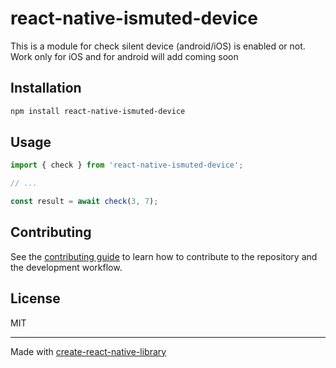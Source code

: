 # react-native-ismuted-device

This is a module for check silent device (android/iOS) is enabled or not.
Work only for iOS and for android will add coming soon

## Installation

```sh
npm install react-native-ismuted-device
```

## Usage

```js
import { check } from 'react-native-ismuted-device';

// ...

const result = await check(3, 7);
```

## Contributing

See the [contributing guide](CONTRIBUTING.md) to learn how to contribute to the repository and the development workflow.

## License

MIT

---

Made with [create-react-native-library](https://github.com/callstack/react-native-builder-bob)

